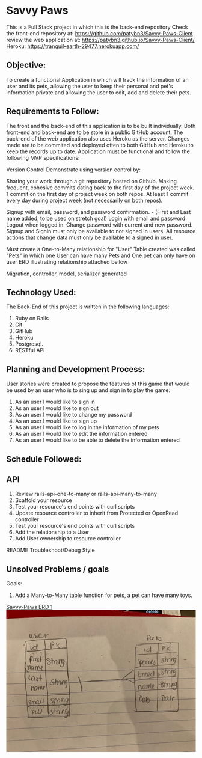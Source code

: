 # Savvy Paws

This is a Full Stack project in which this is the back-end repository
Check the front-end repository at: https://github.com/patybn3/Savvy-Paws-Client
review the web application at: https://patybn3.github.io/Savvy-Paws-Client/
Heroku: https://tranquil-earth-29477.herokuapp.com/

## Objective:

To create a functional Application in which will track the information of an user and its pets, allowing the user to keep their personal and pet's information private and allowing the user to edit, add and delete their pets.

## Requirements to Follow:

The front and the back-end of this application is to be built individually.
Both front-end and back-end are to be store in a public GitHub account. The back-end of the web application also uses Heroku as the server. Changes made are to be commited and deployed often to both GitHub and Heroku to keep the records up to date. Application must be functional and follow the following MVP specifications:

Version Control
Demonstrate using version control by:

Sharing your work through a git repository hosted on Github.
Making frequent, cohesive commits dating back to the first day of the project week.
1 commit on the first day of project week on both repos.
At least 1 commit every day during project week (not necessarily on both repos).

 Signup with email, password, and password confirmation. - (First and Last name added, to be used on stretch goal)
 Login with email and password.
 Logout when logged in.
 Change password with current and new password.
 Signup and Signin must only be available to not signed in users.
 All resource actions that change data must only be available to a signed in user.

Must create a One-to-Many relationship for "User"
Table created was called "Pets" in which one User can have many Pets and One pet can only have on user
ERD illustrating relationship attached bellow

Migration, controller, model, serializer generated

## Technology Used:

The Back-End of this project is written in the following languages:
1. Ruby on Rails
2. Git
3. GitHub
4. Heroku
5. Postgresql.
6. RESTful API

## Planning and Development Process:

User stories were created to propose the features of this game that would be used by an user who is to sing up and sign in to play the game:

1. As an user I would like to sign in
2. As an user I would like to sign out
3. As an user I would like to change my password
4. As an user I would like to sign up
5. As an user I would like to log in the information of my pets
6. As an user I would like to edit the information entered
7. As an user I would like to be able to delete the information entered

## Schedule Followed:

## API

1. Review rails-api-one-to-many or rails-api-many-to-many
2. Scaffold your resource
3. Test your resource's end points with curl scripts
4. Update resource controller to inherit from Protected or OpenRead controller
5. Test your resource's end points with curl scripts
6. Add the relationship to a User
7. Add User ownership to resource controller

 README
 Troubleshoot/Debug
 Style

## Unsolved Problems / goals

Goals:
1. Add a Many-to-Many table function for pets, a pet can have many toys.


[Savvy-Paws ERD 1](./table.jpg) ![Savvy-Paws ERD 1](/table.jpg)
